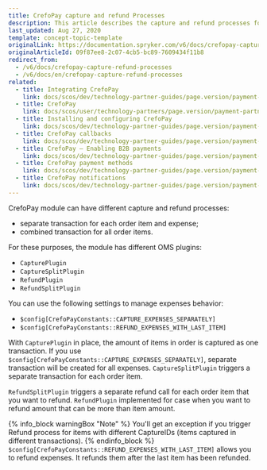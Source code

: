 ```yaml
---
title: CrefoPay capture and refund Processes
description: This article describes the capture and refund processes for the Crefopay module in Spryker Commerce OS.
last_updated: Aug 27, 2020
template: concept-topic-template
originalLink: https://documentation.spryker.com/v6/docs/crefopay-capture-refund-processes
originalArticleId: 09f87ee8-2c07-4cb5-bc89-7609434f11b8
redirect_from:
  - /v6/docs/crefopay-capture-refund-processes
  - /v6/docs/en/crefopay-capture-refund-processes
related:
  - title: Integrating CrefoPay
    link: docs/scos/dev/technology-partner-guides/page.version/payment-partners/crefopay/crefopay-integration-into-a-project.html
  - title: CrefoPay
    link: docs/scos/user/technology-partners/page.version/payment-partners/crefopay.html
  - title: Installing and configuring CrefoPay
    link: docs/scos/dev/technology-partner-guides/page.version/payment-partners/crefopay/crefopay-installation-and-configuration.html
  - title: CrefoPay callbacks
    link: docs/scos/dev/technology-partner-guides/page.version/payment-partners/crefopay/crefopay-technical-details-and-howtos/crefopay-callback.html
  - title: CrefoPay — Enabling B2B payments
    link: docs/scos/dev/technology-partner-guides/page.version/payment-partners/crefopay/crefopay-technical-details-and-howtos/crefopay-business-to-business-model.html
  - title: CrefoPay payment methods
    link: docs/scos/dev/technology-partner-guides/page.version/payment-partners/crefopay/crefopay-provided-payment-methods.html
  - title: CrefoPay notifications
    link: docs/scos/dev/technology-partner-guides/page.version/payment-partners/crefopay/crefopay-technical-details-and-howtos/crefopay-notifications.html
---
```


CrefoPay module can have different capture and refund processes:

* separate transaction for each order item and expense;
* combined transaction for all order items.

For these purposes, the module has different OMS plugins:

* `CapturePlugin`
* `CaptureSplitPlugin`
* `RefundPlugin`
* `RefundSplitPlugin`

You can use the following settings to manage expenses behavior:

* `$config[CrefoPayConstants::CAPTURE_EXPENSES_SEPARATELY]`
* `$config[CrefoPayConstants::REFUND_EXPENSES_WITH_LAST_ITEM]`

With `CapturePlugin` in place, the amount of items in order is captured as one transaction. If you use `$config[CrefoPayConstants::CAPTURE_EXPENSES_SEPARATELY]`, separate transaction will be created for all expenses. `CaptureSplitPlugin` triggers a separate transaction for each order item.

`RefundSplitPlugin` triggers a separate refund call for each order item that you want to refund. `RefundPlugin` implemented for case when you want to refund amount that can be more than item amount.

{% info_block warningBox "Note" %}
You'll get an exception if you trigger Refund process for items with different CaptureIDs (items captured in different transactions).
{% endinfo_block %}
`$config[CrefoPayConstants::REFUND_EXPENSES_WITH_LAST_ITEM]` allows you to refund expenses. It refunds them after the last item has been refunded.
